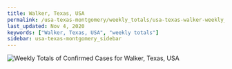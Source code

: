 ```yaml
---
title: Walker, Texas, USA
permalink: /usa-texas-montgomery/weekly_totals/usa-texas-walker-weekly_totals.html
last_updated: Nov 4, 2020
keywords: ["Walker, Texas, USA", "weekly totals"]
sidebar: usa-texas-montgomery_sidebar
---
```


![Weekly Totals of Confirmed Cases for Walker, Texas, USA](/covid_tracker/images/graphs/usa-texas-walker-weekly_totals_graph.png)
